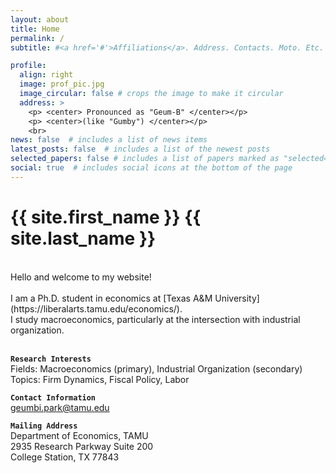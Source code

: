 ```yaml
---
layout: about
title: Home
permalink: /
subtitle: #<a href='#'>Affiliations</a>. Address. Contacts. Moto. Etc.

profile:
  align: right
  image: prof_pic.jpg
  image_circular: false # crops the image to make it circular
  address: >
    <p> <center> Pronounced as "Geum-B" </center></p>  
    <p> <center>(like "Gumby") </center></p>
    <br>
news: false  # includes a list of news items
latest_posts: false  # includes a list of the newest posts
selected_papers: false # includes a list of papers marked as "selected={true}"
social: true  # includes social icons at the bottom of the page
---
```


<!-- _pages/about.md -->
<div class="myname">

<h1> {{ site.first_name }} {{ site.last_name }}</h1>

</div>

<br>
Hello and welcome to my website! <br>
<br>
I am a Ph.D. student in economics at [Texas A&M University](https://liberalarts.tamu.edu/economics/). <br><be>
I study macroeconomics, particularly at the intersection with industrial organization. <br>
<br>

<b>`Research Interests`</b><br>
Fields: Macroeconomics (primary), Industrial Organization (secondary)<br>
Topics: Firm Dynamics, Fiscal Policy, Labor <br>


<b>`Contact Information`</b><br>
[geumbi.park@tamu.edu](mailto:geumbi.park@tamu.edu)


<b>`Mailing Address`</b><br>
Department of Economics, TAMU<br>
2935 Research Parkway Suite 200<br>
College Station, TX 77843

